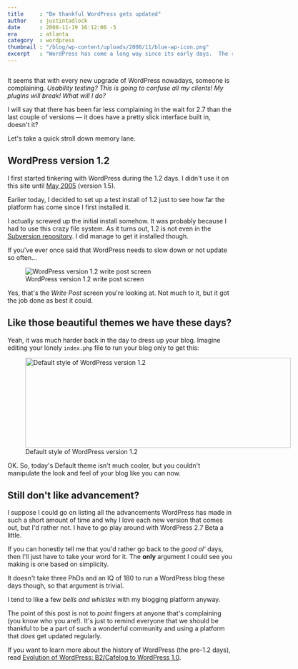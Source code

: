 ```yaml
---
title     : "Be thankful WordPress gets updated"
author    : justintadlock
date      : 2008-11-19 16:12:00 -5
era       : atlanta
category  : wordpress
thumbnail : "/blog/wp-content/uploads/2008/11/blue-wp-icon.png"
excerpt   : "WordPress has come a long way since its early days.  The regular updates have helped WP become the fastest-growing platform on the planet.  So, why are you complaining?"
---
```


<img src="http://justintadlock.com/blog/wp-content/uploads/2008/11/wordpress-12.gif" alt="" title="WordPress Version 1.2" class="aligncenter size-full wp-image-1172" />

It seems that with every new upgrade of WordPress nowadays, someone is complaining.  <em>Usability testing? This is going to confuse all my clients!  My plugins will break!  What will I do?</em>

I will say that there has been far less complaining in the wait for 2.7 than the last couple of versions &mdash; it does have a pretty slick interface built in, doesn't it?

Let's take a quick stroll down memory lane.

<!--more-->

<h2>WordPress version 1.2</h2>

I first started tinkering with WordPress during the 1.2 days.  I didn't use it on this site until <a href="http://justintadlock.com/archives/2005/05/13/still-finding-style" title="Still finding style">May 2005</a> (version 1.5).

Earlier today, I decided to set up a test install of 1.2 just to see how far the platform has come since I first installed it.

I actually screwed up the initial install somehow.  It was probably because I had to use this crazy file system.  As it turns out, 1.2 is not even in the <a href="http://wordpress.org/download/svn/" title="WordPress Subversion access">Subversion repository</a>.  I did manage to get it installed though.

If you've ever once said that WordPress needs to slow down or not update so often...

<figure class="wp-caption aligncenter" style="width:594px">
	<img src="http://justintadlock.com/blog/wp-content/uploads/2008/11/wordpress-12-write-post.gif" alt="WordPress version 1.2 write post screen" title="WordPress 1.2 Write Post"  class="size-full wp-image-1173" />
	<figcaption class="wp-caption-text">WordPress version 1.2 write post screen</figcaption>
</figure>

Yes, that's the <em>Write Post</em> screen you're looking at.  Not much to it, but it got the job done as best it could.

<h2>Like those beautiful themes we have these days?</h2>

Yeah, it was much harder back in the day to dress up your blog.  Imagine editing your lonely <code>index.php</code> file to run your blog only to get this:

<figure class="wp-caption aligncenter" style="width:594px">
	<img src="http://justintadlock.com/blog/wp-content/uploads/2008/11/wordpress-12-default-theme.png" alt="Default style of WordPress version 1.2" title="WordPress 1.2 Default Theme" width="594" height="202" class="size-full wp-image-1180" />
	<figcaption class="wp-caption-text">Default style of WordPress version 1.2</figcaption>
</figure>

OK.  So, today's Default theme isn't much cooler, but you couldn't manipulate the look and feel of your blog like you can now.

<h2>Still don't like advancement?</h2>

I suppose I could go on listing all the advancements WordPress has made in such a short amount of time and why I love each new version that comes out, but I'd rather not.  I have to go play around with WordPress 2.7 Beta a little.

If you can honestly tell me that you'd rather go back to the <em>good ol'</em> days, then I'll just have to take your word for it.  The <strong>only</strong> argument I could see you making is one based on simplicity.

It doesn't take three PhDs and an IQ of 180 to run a WordPress blog these days though, so that argument is trivial.

I tend to like a few <em>bells and whistles</em> with my blogging platform anyway.

The point of this post is not to <em>point</em> fingers at anyone that's complaining (you know who you are!).  It's just to remind everyone that we should be thankful to be a part of such a wonderful community and using a platform that <em>does</em> get updated regularly.

If you want to learn more about the history of WordPress (the pre-1.2 days), read <a href="http://weblogtoolscollection.com/archives/2008/07/14/evolution-of-wordpress-b2cafelog-to-wordpress-10/" title="Evolution of WordPress">Evolution of WordPress: B2/Cafelog to WordPress 1.0</a>.
